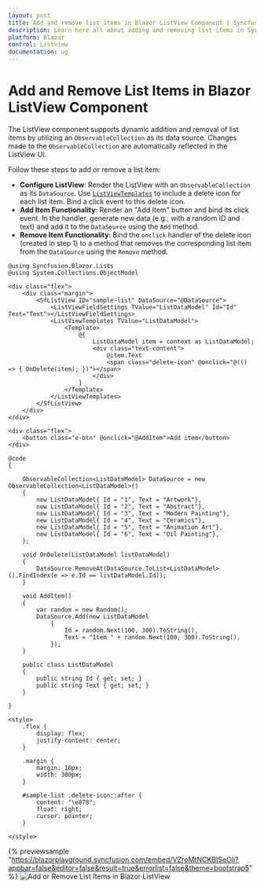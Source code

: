 ```yaml
---
layout: post
title: Add and remove list items in Blazor ListView Component | Syncfusion
description: Learn here all about adding and removing list items in Syncfusion Blazor ListView component and more.
platform: Blazor
control: Listview
documentation: ug
---
```


# Add and Remove List Items in Blazor ListView Component

The ListView component supports dynamic addition and removal of list items by utilizing an `ObservableCollection` as its data source. Changes made to the `ObservableCollection` are automatically reflected in the ListView UI.

Follow these steps to add or remove a list item:

*   **Configure ListView**: Render the ListView with an `ObservableCollection` as its `DataSource`. Use [`ListViewTemplates`](https://help.syncfusion.com/cr/blazor/Syncfusion.Blazor.Lists.ListViewTemplates-1.html) to include a delete icon for each list item. Bind a click event to this delete icon.
*   **Add Item Functionality**: Render an "Add Item" button and bind its click event. In the handler, generate new data (e.g., with a random ID and text) and add it to the `DataSource` using the `Add` method.
*   **Remove Item Functionality**: Bind the `onclick` handler of the delete icon (created in step 1) to a method that removes the corresponding list item from the `DataSource` using the `Remove` method.

```cshtml
@using Syncfusion.Blazor.Lists
@using System.Collections.ObjectModel

<div class="flex">
    <div class="margin">
        <SfListView ID="sample-list" DataSource="@DataSource">
            <ListViewFieldSettings TValue="ListDataModel" Id="Id" Text="Text"></ListViewFieldSettings>
            <ListViewTemplates TValue="ListDataModel">
                <Template>
                    @{
                        ListDataModel item = context as ListDataModel;
                        <div class="text-content">
                            @item.Text
                            <span class="delete-icon" @onclick="@(() => { OnDelete(item); })"></span>
                        </div>
                    }
                </Template>
            </ListViewTemplates>
        </SfListView>
    </div>
</div>

<div class="flex">
    <button class="e-btn" @onclick="@AddItem">Add item</button>
</div>

@code
{

    ObservableCollection<ListDataModel> DataSource = new ObservableCollection<ListDataModel>()
    {
        new ListDataModel{ Id = "1", Text = "Artwork"},
        new ListDataModel{ Id = "2", Text = "Abstract"},
        new ListDataModel{ Id = "3", Text = "Modern Painting"},
        new ListDataModel{ Id = "4", Text = "Ceramics"},
        new ListDataModel{ Id = "5", Text = "Animation Art"},
        new ListDataModel{ Id = "6", Text = "Oil Painting"},
    };

    void OnDelete(ListDataModel listDataModel)
    {
        DataSource.RemoveAt(DataSource.ToList<ListDataModel>().FindIndex(e => e.Id == listDataModel.Id));
    }

    void AddItem()
    {
        var random = new Random();
        DataSource.Add(new ListDataModel
            {
                Id = random.Next(100, 300).ToString(),
                Text = "Item " + random.Next(100, 300).ToString(),
            });
    }

    public class ListDataModel
    {
        public string Id { get; set; }
        public string Text { get; set; }
    }

}

<style>
    .flex {
        display: flex;
        justify-content: center;
    }

    .margin {
        margin: 10px;
        width: 300px;
    }

    #sample-list .delete-icon::after {
        content: "\e878";
        float: right;
        cursor: pointer;
    }

</style>
```
{% previewsample "https://blazorplayground.syncfusion.com/embed/VZroMtNCKBISeOlj?appbar=false&editor=false&result=true&errorlist=false&theme=bootstrap5" %}
![Add or Remove List Items in Blazor ListView](../images/list/blazor-listview-add-and-remove-list-items.png)
